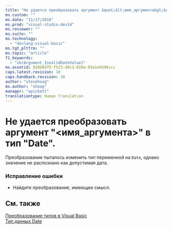 ```yaml
---
title: "Не удается преобразовать аргумент &quot;&lt;имя_аргумента&gt;&quot; в тип &quot;Date&quot;. | Microsoft Docs"
ms.custom: ""
ms.date: "11/17/2016"
ms.prod: "visual-studio-dev14"
ms.reviewer: ""
ms.suite: ""
ms.technology: 
  - "devlang-visual-basic"
ms.tgt_pltfrm: ""
ms.topic: "article"
f1_keywords: 
  - "vbrArgument_InvalidDateValue1"
ms.assetid: 928b8d75-f523-40c3-819a-03a1eb596ccc
caps.latest.revision: 10
caps.handback.revision: 10
author: "stevehoag"
ms.author: "shoag"
manager: "wpickett"
translationtype: Human Translation
---
```

# Не удается преобразовать аргумент &quot;&lt;имя_аргумента&gt;&quot; в тип &quot;Date&quot;.
Преобразование пыталось изменить тип переменной на `Date`, однако значение не распознано как допустимая дата.  
  
### Исправление ошибки  
  
-   Найдите преобразование, имеющее смысл.  
  
## См. также  
 [Преобразование типов в Visual Basic](../../visual-basic/programming-guide/language-features/data-types/type-conversions.md)   
 [Тип данных Date](../../visual-basic/language-reference/data-types/date-data-type.md)